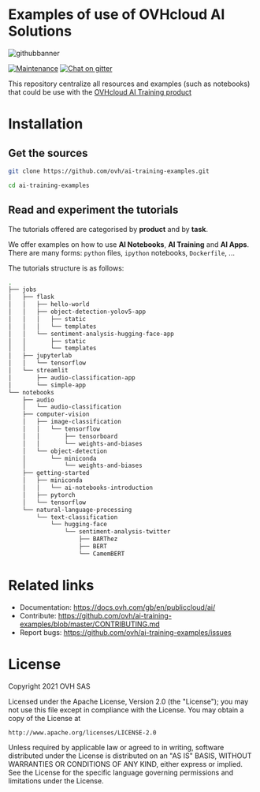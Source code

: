 # Examples of use of OVHcloud AI Solutions 

![githubbanner](https://user-images.githubusercontent.com/3379410/27423240-3f944bc4-5731-11e7-87bb-3ff603aff8a7.png)
 
[![Maintenance](https://img.shields.io/maintenance/yes/2021.svg)]() [![Chat on gitter](https://img.shields.io/gitter/room/ovh/ux.svg)](https://gitter.im/ovh/ai)

This repository centralize all resources and examples (such as notebooks) that could be use with the [OVHcloud AI Training product](https://www.ovhcloud.com/en-gb/public-cloud/ai-training/)
 
# Installation
 
## Get the sources
 
```bash
git clone https://github.com/ovh/ai-training-examples.git

cd ai-training-examples
```

## Read and experiment the tutorials

The tutorials offered are categorised by **product** and by **task**. 

We offer examples on how to use **AI Notebooks**, **AI Training** and **AI Apps**. There are many forms: `python` files, `ipython` notebooks, `Dockerfile`, ...

The tutorials structure is as follows:

```bash
.
├── jobs
│   ├── flask
│   │   ├── hello-world
│   │   ├── object-detection-yolov5-app
│   │   │   ├── static
│   │   │   └── templates
│   │   └── sentiment-analysis-hugging-face-app
│   │       ├── static
│   │       └── templates
│   ├── jupyterlab
│   │   └── tensorflow
│   └── streamlit
│       ├── audio-classification-app
│       └── simple-app
└── notebooks
    ├── audio
    │   └── audio-classification
    ├── computer-vision
    │   ├── image-classification
    │   │   └── tensorflow
    │   │       ├── tensorboard
    │   │       └── weights-and-biases
    │   └── object-detection
    │       └── miniconda
    │           └── weights-and-biases
    ├── getting-started
    │   ├── miniconda
    │   │   └── ai-notebooks-introduction
    │   ├── pytorch
    │   └── tensorflow
    └── natural-language-processing
        └── text-classification
            └── hugging-face
                └── sentiment-analysis-twitter
                    ├── BARThez
                    ├── BERT
                    └── CamemBERT
```
 
# Related links
 
 * Documentation: https://docs.ovh.com/gb/en/publiccloud/ai/
 * Contribute: https://github.com/ovh/ai-training-examples/blob/master/CONTRIBUTING.md
 * Report bugs: https://github.com/ovh/ai-training-examples/issues
 
# License
 
Copyright 2021 OVH SAS
 
Licensed under the Apache License, Version 2.0 (the "License");
you may not use this file except in compliance with the License.
You may obtain a copy of the License at
 
    http://www.apache.org/licenses/LICENSE-2.0
 
Unless required by applicable law or agreed to in writing, software
distributed under the License is distributed on an "AS IS" BASIS,
WITHOUT WARRANTIES OR CONDITIONS OF ANY KIND, either express or implied.
See the License for the specific language governing permissions and
limitations under the License.
